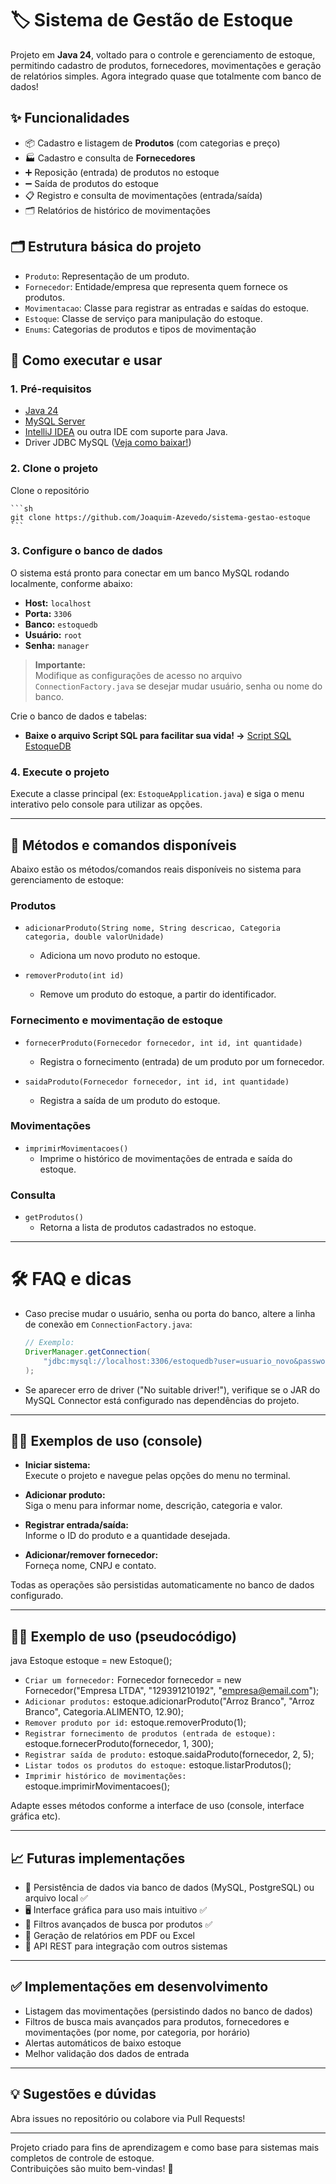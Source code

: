 # 🏷️ Sistema de Gestão de Estoque

Projeto em **Java 24**, voltado para o controle e gerenciamento de estoque, permitindo cadastro de produtos, fornecedores, movimentações e geração de relatórios simples.
Agora integrado quase que totalmente com banco de dados!

## ✨ Funcionalidades

- 📦 Cadastro e listagem de **Produtos** (com categorias e preço)
- 🏭 Cadastro e consulta de **Fornecedores**
- ➕ Reposição (entrada) de produtos no estoque
- ➖ Saída de produtos do estoque
- 📋 Registro e consulta de movimentações (entrada/saída)
- 🗂️ Relatórios de histórico de movimentações

## 🗂️ Estrutura básica do projeto

- `Produto`: Representação de um produto.
- `Fornecedor`: Entidade/empresa que representa quem fornece os produtos.
- `Movimentacao`: Classe para registrar as entradas e saídas do estoque.
- `Estoque`: Classe de serviço para manipulação do estoque.
- `Enums`: Categorias de produtos e tipos de movimentação

## 🚀 Como executar e usar

### 1. Pré-requisitos

- [Java 24](https://www.oracle.com/br/java/technologies/downloads/)
- [MySQL Server](https://dev.mysql.com/downloads/mysql/)
- [IntelliJ IDEA](https://www.jetbrains.com/idea/) ou outra IDE com suporte para Java.
- Driver JDBC MySQL ([Veja como baixar!](https://dev.mysql.com/downloads/connector/j/))

### 2. Clone o projeto

Clone o repositório

    ```sh
    git clone https://github.com/Joaquim-Azevedo/sistema-gestao-estoque
    ```

### 3. Configure o banco de dados

O sistema está pronto para conectar em um banco MySQL rodando localmente, conforme abaixo:

- **Host:** `localhost`
- **Porta:** `3306`
- **Banco:** `estoquedb`
- **Usuário:** `root`
- **Senha:** `manager`

> **Importante:**  
> Modifique as configurações de acesso no arquivo `ConnectionFactory.java` se desejar mudar usuário, senha ou nome do banco.

Crie o banco de dados e tabelas:

- **Baixe o arquivo Script SQL para facilitar sua vida! ->** [Script SQL EstoqueDB](https://drive.google.com/file/d/1so1choo1oCn-TzRiwYQUGnibBlVoXil-/view?usp=sharing)

### 4. Execute o projeto

Execute a classe principal (ex: `EstoqueApplication.java`) e siga o menu interativo pelo console para utilizar as opções.

---

## 📝 Métodos e comandos disponíveis

Abaixo estão os métodos/comandos reais disponíveis no sistema para gerenciamento de estoque:

### Produtos
- `adicionarProduto(String nome, String descricao, Categoria categoria, double valorUnidade)`
  - Adiciona um novo produto no estoque.

- `removerProduto(int id)`
  - Remove um produto do estoque, a partir do identificador.

### Fornecimento e movimentação de estoque
- `fornecerProduto(Fornecedor fornecedor, int id, int quantidade)`
  - Registra o fornecimento (entrada) de um produto por um fornecedor.

- `saidaProduto(Fornecedor fornecedor, int id, int quantidade)`
  - Registra a saída de um produto do estoque.

### Movimentações
- `imprimirMovimentacoes()`
  - Imprime o histórico de movimentações de entrada e saída do estoque.

### Consulta
- `getProdutos()`
  - Retorna a lista de produtos cadastrados no estoque.

---

# 🛠️ FAQ e dicas

- Caso precise mudar o usuário, senha ou porta do banco, altere a linha de conexão em `ConnectionFactory.java`:

  ```java
  // Exemplo:
  DriverManager.getConnection(
      "jdbc:mysql://localhost:3306/estoquedb?user=usuario_novo&password=senha_nova"
  );
  ```
- Se aparecer erro de driver ("No suitable driver!"), verifique se o JAR do MySQL Connector está configurado nas dependências do projeto.

---

## 👨‍💻 Exemplos de uso (console)

- **Iniciar sistema:**  
  Execute o projeto e navegue pelas opções do menu no terminal.

- **Adicionar produto:**  
  Siga o menu para informar nome, descrição, categoria e valor.

- **Registrar entrada/saída:**  
  Informe o ID do produto e a quantidade desejada.

- **Adicionar/remover fornecedor:**  
  Forneça nome, CNPJ e contato.

Todas as operações são persistidas automaticamente no banco de dados configurado.

---

## 👨‍💻 Exemplo de uso (pseudocódigo)

java Estoque estoque = new Estoque();
- `Criar um fornecedor:` Fornecedor fornecedor = new Fornecedor("Empresa LTDA", "129391210192", "empresa@email.com");
- `Adicionar produtos:` estoque.adicionarProduto("Arroz Branco", "Arroz Branco", Categoria.ALIMENTO, 12.90);
- `Remover produto por id:` estoque.removerProduto(1);
- `Registrar fornecimento de produtos (entrada de estoque):` estoque.fornecerProduto(fornecedor, 1, 300);
- `Registrar saída de produto:` estoque.saidaProduto(fornecedor, 2, 5);
- `Listar todos os produtos do estoque:` estoque.listarProdutos();
- `Imprimir histórico de movimentações:` estoque.imprimirMovimentacoes();

Adapte esses métodos conforme a interface de uso (console, interface gráfica etc).

---

## 📈 Futuras implementações

- 💾 Persistência de dados via banco de dados (MySQL, PostgreSQL) ou arquivo local ✅
- 🖥️ Interface gráfica para uso mais intuitivo ✅
- 🔎 Filtros avançados de busca por produtos ✅ 
- 📑 Geração de relatórios em PDF ou Excel
- 🔗 API REST para integração com outros sistemas

---

## ✅ Implementações em desenvolvimento  
- Listagem das movimentações (persistindo dados no banco de dados)
- Filtros de busca mais avançados para produtos, fornecedores e movimentações (por nome, por categoria, por horário)
- Alertas automáticos de baixo estoque
- Melhor validação dos dados de entrada
---

## 💡 Sugestões e dúvidas

Abra issues no repositório ou colabore via Pull Requests!

---

Projeto criado para fins de aprendizagem e como base para sistemas mais completos de controle de estoque.  
Contribuições são muito bem-vindas! 🚀